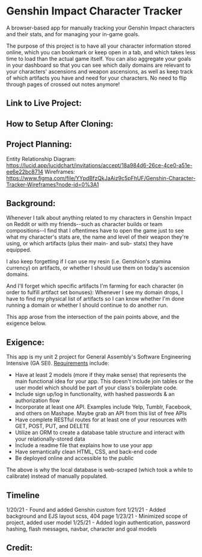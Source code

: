 # Genshin Impact Character Tracker
A browser-based app for manually tracking your Genshin Impact characters and their stats, and for managing your in-game goals.

The purpose of this project is to have all your character information stored online, which you can bookmark or keep open in a tab, and which takes less time to load than the actual game itself. You can also aggregate your goals in your dashboard so that you can see which daily domains are relevant to your characters' ascensions and weapon ascensions, as well as keep track of which artifacts you have and need for your characters. No need to flip through pages of crossed out notes anymore! 

## Link to Live Project:

## How to Setup After Cloning:

## Project Planning:
Entity Relationship Diagram: https://lucid.app/lucidchart/invitations/accept/18a984d6-26ce-4ce0-a51e-ee6e22bc8714
Wireframes: https://www.figma.com/file/YYpdBfzQkJaAiz9c5pFhUF/Genshin-Character-Tracker-Wireframes?node-id=0%3A1

## Background:
Whenever I talk about anything related to my characters in Genshin Impact on Reddit or with my friends--such as character builds or team compositions--I find that I oftentimes have to open the game just to see what my character's stats are, the name and level of their weapon they're using, or which artifacts (plus their main- and sub- stats) they have equipped. 

I also keep forgetting if I can use my resin (i.e. Genshion's stamina currency) on artifacts, or whether I should use them on today's ascension domains. 

And I'll forget which specific artifacts I'm farming for each character (in order to fulfill artifact set bonuses): Whenever I see my domain drops, I have to find my physical list of artifacts so I can know whether I'm done running a domain or whether I should continue to do another run.

This app arose from the intersection of the pain points above, and the exigence below. 

## Exigence: 
This app is my unit 2 project for General Assembly's Software Engineering Intensive (GA SEI). [Requirements](https://github.com/patricia-pan/project2_ideas) include:
- Have at least 2 models (more if they make sense) that represents the main functional idea for your app. This doesn't include join tables or the user model which should be part of your class's boilerplate code.
- Include sign up/log in functionality, with hashed passwords & an authorization flow
- Incorporate at least one API. Examples include Yelp, Tumblr, Facebook, and others on Mashape. Maybe grab an API from this list of free APIs
- Have complete RESTful routes for at least one of your resources with GET, POST, PUT, and DELETE
- Utilize an ORM to create a database table structure and interact with your relationally-stored data
- Include a readme file that explains how to use your app
- Have semantically clean HTML, CSS, and back-end code
- Be deployed online and accessible to the public

The above is why the local database is web-scraped (which took a while to calibrate) instead of manually populated.

## Timeline
1/20/21 - Found and added Genshin custom font
1/21/21 - Added background and EJS layout scss, 404 page
1/23/21 - Minimized scope of project, added user model
1/25/21 - Added login authentication, password hashing, flash messages, navbar, character and goal models  

## Credit:

